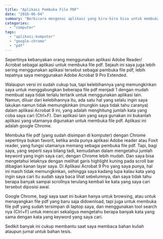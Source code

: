 ```yaml
---
title: "Aplikasi Pembuka File PDF"
date: "2016-06-04"
summary: "Berbicara mengenai aplikasi yang kira-kira bisa untuk membuka file pdf"
categories: 
  - "computer"
tags: 
  - "aplikasi-komputer"
  - "google-chrome"
  - "pdf"
---
```


Sepertinya kebanyakan orang menggunakan aplikasi Adobe Reader/ Acrobat sebagai aplikasi untuk membuka file pdf. Sejauh ini saya juga lebih sering menggunakan aplikasi tersebut sebagai pembuka file pdf, lebih tepatnya saya menggunakan Adobe Acrobat 9 Pro Extended.

Walaupun versi ini sudah cukup tua, tapi kelebihannya yang memungkinkan saya untuk menggabungkan beberapa file pdf menjadi 1 dengan mudah membuat saya tidak terlalu tertarik untuk menggunakan aplikasi lain. Namun, diluar dari kelebihannya itu, ada satu hal yang selalu ingin saya lakukan namun tidak memungkinkan (mungkin saya tidak tahu caranya) dalam aplikasi Acrobat 9 ini, yang adalah menghitung jumlah kata yang coba saya cari (Ctrl+F). Dan aplikasi lain yang saya gunakan ini bukanlah aplikasi yang utamanya digunakan untuk membuka file pdf. Aplikasi ini adalah google Chrome.

Membuka file pdf (yang sudah disimpan di komputer) dengan Chrome sepertinya bukan favorit, ketika anda punya aplikasi Adobe reader atau Foxit reader, yang fungsi utamanya memang sebagai pembuka file pdf. Tapi, bagi saya, yang seperti saya bilang tadi, kemudahan dalam mengetahui jumlah keyword yang ingin saya cari, dengan Chrome lebih mudah. Dan saya bisa mengetahui letaknya dengan melihat garis highlight kuning pada scroll bar dibagian kanan layar saya. Di Aplikasi Acrobat 9 Pro yang saya punya, hal ini masih tidak memungkinkan, sehingga saya kadang lupa kalau kata yang ingin saya cari itu sudah saya baca lihat sebelumnya, dan saya tidak tahu berapa banyak sampai scrollnya terulang kembali ke kata yang saya cari tersebut diposisi awal.

Google Chrome, bagi saya saat ini bukan hanya untuk browsing, atau untuk menayangkan file pdf yang baru saja didownload, tapi juga untuk membuka file pdf yang sudah tersimpan di laptop saya, dan menggunakan tool search nya (Ctrl+F) untuk mencari sekaligus mengetahu berapa banyak kata yang sama dengan kata yang keyword yang saya cari.

Sedikit banyak ini cukup membantu saat saya membaca bahan kuliah ataupun jurnal untuk bahan tesis.
